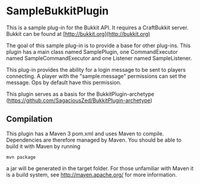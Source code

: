 SampleBukkitPlugin
======

This is a sample plug-in for the Bukkit API. It requires a CraftBukkit server.
Bukkit can be found at [http://bukkit.org](http://bukkit.org) 

The goal of this sample plug-in is to provide a base for other plug-ins. This
plugin has a main class named SamplePlugin, one CommandExecutor named
SampleCommandExecutor and one Listener named SampleListener.

This plug-in provides the ability for a login message to be sent to players
connecting. A player with the "sample.message" permissions can set the message.
Ops by default have this permission.

This plugin serves as a basis for the BukkitPlugin-archetype (https://github.com/SagaciousZed/BukkitPlugin-archetype)

Compilation
-----------

This plugin has a Maven 3 pom.xml and uses Maven to compile. Dependencies are 
therefore managed by Maven. You should be able to build it with Maven by running

    mvn package

a jar will be generated in the target folder. For those unfamiliar with Maven
it is a build system, see http://maven.apache.org/ for more information.
